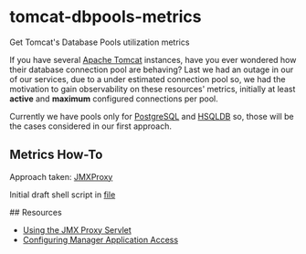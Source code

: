 # tomcat-dbpools-metrics
Get Tomcat's Database Pools utilization metrics

If you have several [Apache Tomcat](http://tomcat.apache.org/) instances, have you ever wondered how their database connection pool are behaving? Last we had an outage in our of our services, due to a under estimated connection pool so, we had the motivation to gain observability on these resources' metrics, initially at least **active** and **maximum** configured connections per pool.

Currently we have pools only for [PostgreSQL](https://www.postgresql.org/) and [HSQLDB](http://hsqldb.org/) so, those will be the cases considered in our first approach.

## Metrics How-To

Approach taken: [JMXProxy](https://tomcat.apache.org/tomcat-8.0-doc/monitoring.html#Using_the_JMXProxyServlet)

Initial draft shell script in [file](get_metrics.sh)

## Resources

* [Using the JMX Proxy Servlet](https://tomcat.apache.org/tomcat-8.0-doc/manager-howto.html#Using_the_JMX_Proxy_Servlet)
* [Configuring Manager Application Access](https://tomcat.apache.org/tomcat-8.0-doc/manager-howto.html#Configuring_Manager_Application_Access)
